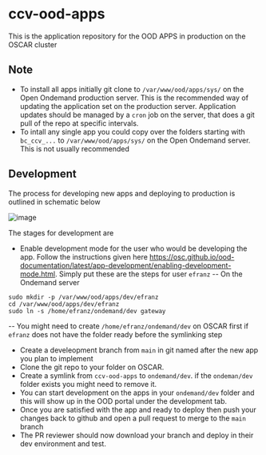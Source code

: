 # ccv-ood-apps
This is the application repository for the OOD APPS in production on the OSCAR cluster

## Note
- To install all apps initially git clone to `/var/www/ood/apps/sys/` on the Open Ondemand production server. This is the recommended way of updating the application set on the production server. Application updates should be managed by a `cron` job on the server, that does a git pull of the repo at specific intervals.
- To intall any single app you could copy over the folders starting with `bc_ccv_...` to `/var/www/ood/apps/sys/` on the Open Ondemand server. This is not usually recommended

## Development 
 The process for developing new apps and deploying to production is outlined in schematic below
 
![image](https://user-images.githubusercontent.com/2288794/144506133-09b31640-65c6-4863-84f9-4d7e74f8c5c3.png)

The stages for development are
- Enable development mode for the user who would be developing the app. Follow the instructions given here https://osc.github.io/ood-documentation/latest/app-development/enabling-development-mode.html. Simply put these are the steps for user `efranz`
-- On the Ondemand server
``` 
sudo mkdir -p /var/www/ood/apps/dev/efranz 
cd /var/www/ood/apps/dev/efranz
sudo ln -s /home/efranz/ondemand/dev gateway
```
-- You might need to create `/home/efranz/ondemand/dev` on OSCAR first if `efranz` does not have the folder ready before the symlinking step

- Create a develeopment branch from `main` in git named after the new app you plan to implement
- Clone the git repo to your folder on OSCAR.
- Create a symlink from `ccv-ood-apps` to `ondemand/dev`. if the `ondeman/dev` folder exists you might need to remove it.
- You can start development on the apps in your  `ondemand/dev` folder and this will show up in the OOD portal under the development tab.
- Once you are satisfied with the app and ready to deploy then push your changes back to github and open a pull request to merge to the `main` branch
- The PR reviewer should now download your branch and deploy in their dev environment and test. 

